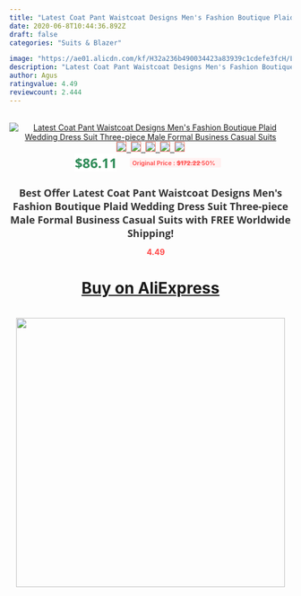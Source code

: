 ```yaml
---
title: "Latest Coat Pant Waistcoat Designs Men's Fashion Boutique Plaid Wedding Dress Suit Three-piece Male Formal Business Casual Suits"
date: 2020-06-8T10:44:36.892Z
draft: false
categories: "Suits & Blazer"

image: "https://ae01.alicdn.com/kf/H32a236b490034423a83939c1cdefe3fcH/Latest-Coat-Pant-Waistcoat-Designs-Men-s-Fashion-Boutique-Plaid-Wedding-Dress-Suit-Three-piece-Male.jpg"
description: "Latest Coat Pant Waistcoat Designs Men's Fashion Boutique Plaid Wedding Dress Suit Three-piece Male Formal Business Casual Suits"
author: Agus
ratingvalue: 4.49
reviewcount: 2.444
---
```

<br>
<div style="text-align: center;">
<a href="https://s.click.aliexpress.com/e/_AYNHJr" target="_blank" rel="nofollow noopener noreferrer"><img alt="Latest Coat Pant Waistcoat Designs Men's Fashion Boutique Plaid Wedding Dress Suit Three-piece Male Formal Business Casual Suits" class="magnifier-image" src="https://ae01.alicdn.com/kf/H32a236b490034423a83939c1cdefe3fcH/Latest-Coat-Pant-Waistcoat-Designs-Men-s-Fashion-Boutique-Plaid-Wedding-Dress-Suit-Three-piece-Male.jpg_640x640.jpg">
<br>
<img style="border:1px solid salmon" src="https://ae01.alicdn.com/kf/H32a236b490034423a83939c1cdefe3fcH/Latest-Coat-Pant-Waistcoat-Designs-Men-s-Fashion-Boutique-Plaid-Wedding-Dress-Suit-Three-piece-Male.jpg_120x120.jpg">&nbsp;&nbsp;<img style="border:1px solid salmon" src="https://ae01.alicdn.com/kf/H2460fdff04884ff8807fc0a20b9e02e2h/Latest-Coat-Pant-Waistcoat-Designs-Men-s-Fashion-Boutique-Plaid-Wedding-Dress-Suit-Three-piece-Male.jpg_120x120.jpg">&nbsp;&nbsp;<img style="border:1px solid salmon" src="https://ae01.alicdn.com/kf/Hc888941073d84346a37dcaefb3562adec/Latest-Coat-Pant-Waistcoat-Designs-Men-s-Fashion-Boutique-Plaid-Wedding-Dress-Suit-Three-piece-Male.jpg_120x120.jpg">&nbsp;&nbsp;<img style="border:1px solid salmon" src="https://ae01.alicdn.com/kf/He2a609cf013d4a42b8db3833a910e24e1/Latest-Coat-Pant-Waistcoat-Designs-Men-s-Fashion-Boutique-Plaid-Wedding-Dress-Suit-Three-piece-Male.jpg_120x120.jpg">&nbsp;&nbsp;<img style="border:1px solid salmon" src="https://ae01.alicdn.com/kf/Ha4d863b458af4cb7b63e532b5e27b86d4/Latest-Coat-Pant-Waistcoat-Designs-Men-s-Fashion-Boutique-Plaid-Wedding-Dress-Suit-Three-piece-Male.jpg_120x120.jpg"></a></div><br0>
<div style="text-align: center;"><span style="background-color: white; border: 0px; box-sizing: border-box; color: seagreen; display: inline-block; font-family: &quot;open sans&quot; , &quot;arial&quot; , &quot;helvetica&quot; , sans-serif , &quot;heiti&quot;; font-size: 24px; font-stretch: inherit; font-weight: 700; line-height: inherit; margin: 0px 10px 0px 0px; padding: 0px; vertical-align: middle;">$86.11 </span>
<span style="background: rgb(255 , 241 , 241); border-radius: 3px; border: 0px; box-sizing: border-box; color: #ff4747; display: inline-block; font-family: inherit; font-size: 12px; font-stretch: inherit; font-style: inherit; font-variant: inherit; font-weight: 600; line-height: inherit; margin: 0px; padding: 2px 5px; transform: scale(0.9); vertical-align: middle;">Original Price : <b style="text-decoration: line-through;">$172.22 </b> 50%&nbsp;&nbsp;</span></div>
<h1 style="color: #333333; display: inline-block; font-family: &quot;open sans&quot; , &quot;arial&quot; , &quot;helvetica&quot; , sans-serif , &quot;heiti&quot;; font-size: 18px; font-stretch: inherit; font-weight: 700; text-align: center;">Best Offer Latest Coat Pant Waistcoat Designs Men's Fashion Boutique Plaid Wedding Dress Suit Three-piece Male Formal Business Casual Suits with FREE Worldwide Shipping!</h1>
<div style="color: #ff4747; text-align: center;">
<img src="https://4.bp.blogspot.com/-M0ZcTcb-5uY/XleCXlxnR4I/AAAAAAAAAEc/OrjgMkXV1oMQFaCRZj5HQwOCBcu3w1FegCPcBGAYYCw/s1600/star.png" style="height: 15px;">&nbsp;<b>4.49</b></div>
<div class="button_cont" align="center"><a class="buynow_a" href="https://s.click.aliexpress.com/e/_AYNHJr" target="_blank" rel="nofollow noopener noreferrer"><H1>Buy on AliExpress</H1></a></div><br>
<div class="separator" style="clear: both; text-align: center;">
<img src="https://lh3.googleusercontent.com/-pTy5HemUv9M/XlePHvY0dAI/AAAAAAAAAE4/0nX5iRUoIWY8eMW9Dpxeirr157OZliDIgCLcBGAsYHQ/s1600/badge.gif" width="480">
</div>
